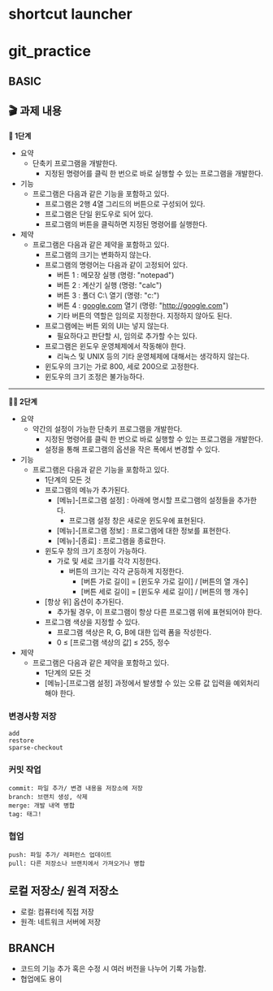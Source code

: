 shortcut launcher
================

# git_practice

## BASIC
 ## :clapper: 과제 내용

**:dart: 1단계**

- 요약
    - 단축키 프로그램을 개발한다.
        - 지정된 명령어를 클릭 한 번으로 바로 실행할 수 있는 프로그램을 개발한다.
- 기능
    - 프로그램은 다음과 같은 기능을 포함하고 있다.
        - 프로그램은 2행 4열 그리드의 버튼으로 구성되어 있다.
        - 프로그램은 단일 윈도우로 되어 있다.
        - 프로그램의 버튼을 클릭하면 지정된 명령어를 실행한다.
- 제약
    - 프로그램은 다음과 같은 제약을 포함하고 있다.
        - 프로그램의 크기는 변화하지 않는다.
        - 프로그램의 명령어는 다음과 같이 고정되어 있다.
            - 버튼 1 : 메모장 실행 (명령: "notepad")
            - 버튼 2 : 계산기 실행 (명령: "calc")
            - 버튼 3 : 폴더 C:\ 열기 (명령: "c:\")
            - 버튼 4 : [google.com](http://google.com) 열기 (명령: "http://google.com")
            - 기타 버튼의 역할은 임의로 지정한다. 지정하지 않아도 된다.
        - 프로그램에는 버튼 외의  UI는 넣지 않는다.
            - 필요하다고 판단할 시, 임의로 추가할 수는 있다.
        - 프로그램은 윈도우 운영체제에서 작동해야 한다.
            - 리눅스 및 UNIX 등의 기타 운영체제에 대해서는 생각하지 않는다.
        - 윈도우의 크기는 가로 800, 세로 200으로 고정한다.
        - 윈도우의 크기 조정은 불가능하다.
---
**:dart::dart: 2단계**

- 요약
    - 약간의 설정이 가능한 단축키 프로그램을 개발한다.
        - 지정된 명령어를 클릭 한 번으로 바로 실행할 수 있는 프로그램을 개발한다.
        - 설정을 통해 프로그램의 옵션을 작은 폭에서 변경할 수 있다.
- 기능
    - 프로그램은 다음과 같은 기능을 포함하고 있다.
        - 1단계의 모든 것
        - 프로그램의 메뉴가 추가된다.
            - [메뉴]-[프로그램 설정] : 아래에 명시할 프로그램의 설정들을 추가한다.
                - 프로그램 설정 창은 새로운 윈도우에 표현된다.
            - [메뉴]-[프로그램 정보] : 프로그램에 대한 정보를 표현한다.
            - [메뉴]-[종료] : 프로그램을 종료한다.
        - 윈도우 창의 크기 조정이 가능하다.
            - 가로 및 세로 크기를 각각 지정한다.
                - 버튼의 크기는 각각 균등하게 지정한다.
                    - [버튼 가로 길이] = [윈도우 가로 길이] / [버튼의 열 개수]
                    - [버튼 세로 길이] = [윈도우 세로 길이] / [버튼의 행 개수]
        - [항상 위] 옵션이 추가된다.
            - 추가될 경우, 이 프로그램이 항상 다른 프로그램 위에 표현되어야 한다.
        - 프로그램 색상을 지정할 수 있다.
            - 프로그램 색상은 R, G, B에 대한 입력 폼을 작성한다.
            - 0 ≤ [프로그램 색상의 값] ≤ 255, 정수
- 제약
    - 프로그램은 다음과 같은 제약을 포함하고 있다.
        - 1단계의 모든 것
        - [메뉴]-[프로그램 설정] 과정에서 발생할 수 있는 오류 값 입력을 예외처리해야 한다.
### 변경사항 저장
	add
	restore
	sparse-checkout
### 커밋 작업
   	commit: 파일 추가/ 변경 내용을 저장소에 저장
	branch: 브랜치 생성, 삭제
	merge: 개발 내역 병합
	tag: 태그!
### 협업
	push: 파일 추가/ 레퍼런스 업데이트
	pull: 다른 저장소나 브랜치에서 가져오거나 병합

## 로컬 저장소/ 원격 저장소
  * 로컬: 컴퓨터에 직접 저장
  * 원격: 네트워크 서버에 저장
## BRANCH
  * 코드의 기능 추가 혹은 수정 시 여러 버전을 나누어 기록 가능함.
  * 협업에도 용이

